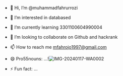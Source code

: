 - 👋 Hi, I’m @muhammadfahrurrozi
- 👀 I’m interested in databased
- 🌱 I’m currently learning 3301100604990004
- 💞️ I’m looking to collaborate on Github and hackrank
- 📫 How to reach me mfahrojo1997@gmail.com
- 😄 Pro55nouns: ...!![IMG-20240117-WA0002](https://github.com/Apinalamsyah/Apinalamsyah/assets/155405074/d43ddd3b-3f36-4259-baa6-dbfd5ca03ef4)

- ⚡ Fun fact: ...

<!---
Mfahrurrozi/mfahrurrozi is a ✨ special ✨ repository because its `README.md` (this file) appears on your GitHub profile.
You can click the Preview link to take a look at your changes.
--->
